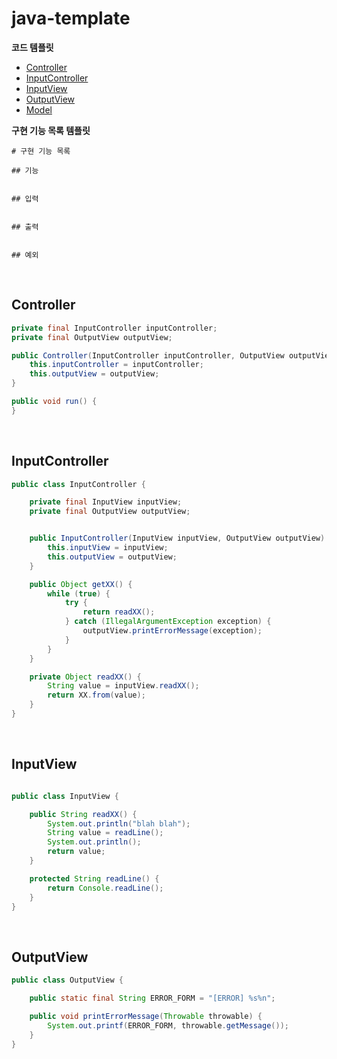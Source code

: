 # java-template

**코드 템플릿**

* [Controller](https://github.com/reddevilmidzy/java-template/blob/main/Controller.java)
* [InputController](https://github.com/reddevilmidzy/java-template/blob/main/InputController.java)
* [InputView](https://github.com/reddevilmidzy/java-template/blob/main/InputView.java)
* [OutputView](https://github.com/reddevilmidzy/java-template/blob/main/OutputView.java)
* [Model](https://github.com/reddevilmidzy/java-template/blob/main/Model.java)


**구현 기능 목록 템플릿**

```text
# 구현 기능 목록

## 기능


## 입력


## 출력


## 예외

```

<br>

## Controller

```java
private final InputController inputController;
private final OutputView outputView;

public Controller(InputController inputController, OutputView outputView) {
    this.inputController = inputController;
    this.outputView = outputView;
}

public void run() {
}
```

<br>

## InputController

```java
public class InputController {

    private final InputView inputView;
    private final OutputView outputView;


    public InputController(InputView inputView, OutputView outputView) {
        this.inputView = inputView;
        this.outputView = outputView;
    }

	public Object getXX() {
		while (true) {
			try {
				return readXX();
			} catch (IllegalArgumentException exception) {
                outputView.printErrorMessage(exception);
            }
		}
	}

	private Object readXX() {
		String value = inputView.readXX();
		return XX.from(value);
	}
}
```

<br>

## InputView

```java

public class InputView {

    public String readXX() {
        System.out.println("blah blah");
        String value = readLine();
        System.out.println();
        return value;
    }

    protected String readLine() {
        return Console.readLine();
    }
}
```

<br>

## OutputView

```java
public class OutputView {

    public static final String ERROR_FORM = "[ERROR] %s%n";

    public void printErrorMessage(Throwable throwable) {
        System.out.printf(ERROR_FORM, throwable.getMessage());
    }
}
```

<br>

